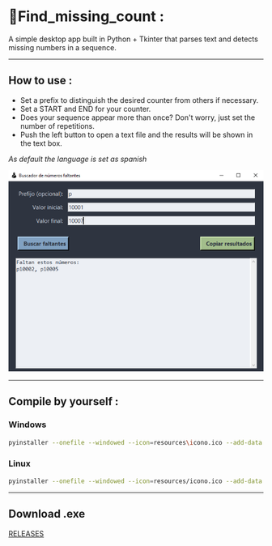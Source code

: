 # 🔢Find_missing_count :

A simple desktop app built in Python + Tkinter that parses text and detects missing numbers in a sequence.

--- 

## How to use : 

- Set a prefix to distinguish the desired counter from others if necessary.
- Set a START and END for your counter.
- Does your sequence appear more than once? Don't worry, just set the number of repetitions.
- Push the left button to open a text file and the results will be shown in the text box. 

*As default the language is set as spanish*

![Image_Alt](https://github.com/lucashorminoguez/find_missing_count/blob/main/resources/screenshot.png)

---

## Compile by yourself : 

### Windows
```bash
pyinstaller --onefile --windowed --icon=resources\icono.ico --add-data "resources\meme.gif;resources" --add-data "resources\icono.ico;resources" --name=Find_Missing_Count code\main.py
```

### Linux

```bash
pyinstaller --onefile --windowed --icon=resources/icono.ico --add-data "resources/meme.gif:resources" --add-data "resources/icono.ico:resources" --name=Find_Missing_Count code/main.py
```

---

## Download .exe
[RELEASES](https://github.com/lucashorminoguez/find_missing_count/releases)

